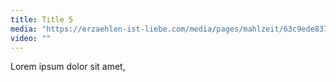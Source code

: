 ```yaml
---
title: Title 5
media: "https://erzaehlen-ist-liebe.com/media/pages/mahlzeit/63c9ede837-1614448608/johanna-2.jpg"
video: ""
---
```


Lorem ipsum dolor sit amet,